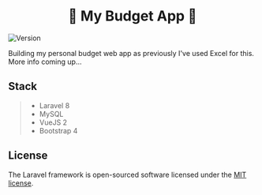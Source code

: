 <p align="center"></p>

<h1 align="center">💸 My Budget App 💸</h1>
<p>
  <img alt="Version" src="https://img.shields.io/badge/version-0.1-blue.svg?cacheSeconds=2592000" />
</p>

<p>Building my personal budget web app as previously I've used Excel for this. More info coming up...</p>

<h2>Stack</h2>

> * Laravel 8<br/>
> * MySQL<br/>
> * VueJS 2<br/>
> * Bootstrap 4

## License

The Laravel framework is open-sourced software licensed under the [MIT license](https://opensource.org/licenses/MIT).
